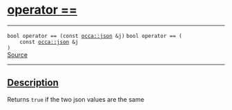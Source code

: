 
<h1 id="operator ==">
 <a href="#/api/json/operator_equals" class="anchor">
   <span>operator ==</span>
  </a>
</h1>

<div class="signature">

<hr>

  <div class="definition-container">
    <div class="definition">
      <code class="desktop-only"><span class="token keyword">bool</span> operator == (<span class="token keyword">const</span> <a href="#/api/json/">occa::json</a> &amp;j)</code>
      <code class="mobile-only"><span class="token keyword">bool</span> operator == (
    <span class="token keyword">const</span> <a href="#/api/json/">occa::json</a> &amp;j
)</code>
      <div class="flex-spacing"></div>
      <a href="https://github.com/libocca/occa/blob/6d155d0c/include/occa/types/json.hpp#L826" target="_blank">Source</a>
    </div>
    
  </div>

  <hr>
</div>


<h2 id="description">
 <a href="#/api/json/operator_equals?id=description" class="anchor">
   <span>Description</span>
  </a>
</h2>

Returns `true` if the two json values are the same
